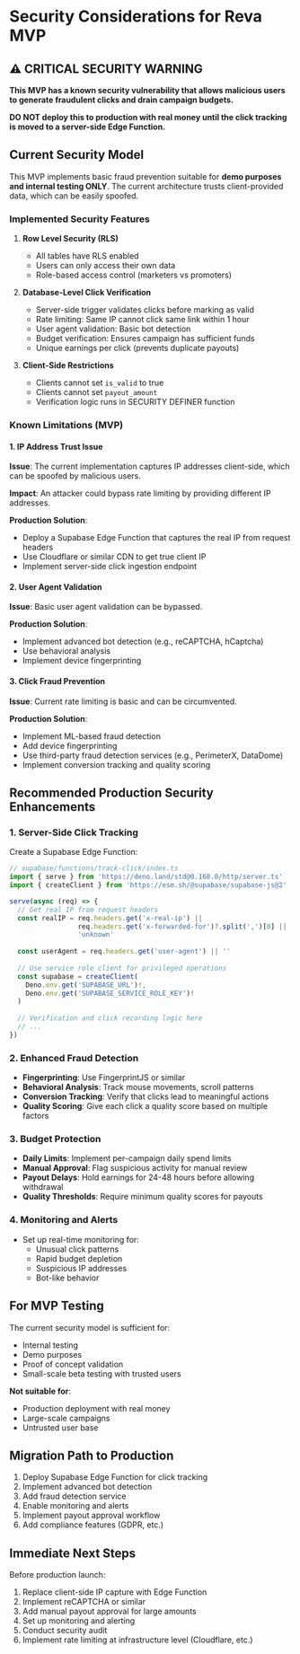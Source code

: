 # Security Considerations for Reva MVP

## ⚠️ CRITICAL SECURITY WARNING

**This MVP has a known security vulnerability that allows malicious users to generate fraudulent clicks and drain campaign budgets.**

**DO NOT deploy this to production with real money until the click tracking is moved to a server-side Edge Function.**

## Current Security Model

This MVP implements basic fraud prevention suitable for **demo purposes and internal testing ONLY**. The current architecture trusts client-provided data, which can be easily spoofed.

### Implemented Security Features

1. **Row Level Security (RLS)**
   - All tables have RLS enabled
   - Users can only access their own data
   - Role-based access control (marketers vs promoters)

2. **Database-Level Click Verification**
   - Server-side trigger validates clicks before marking as valid
   - Rate limiting: Same IP cannot click same link within 1 hour
   - User agent validation: Basic bot detection
   - Budget verification: Ensures campaign has sufficient funds
   - Unique earnings per click (prevents duplicate payouts)

3. **Client-Side Restrictions**
   - Clients cannot set `is_valid` to true
   - Clients cannot set `payout_amount`
   - Verification logic runs in SECURITY DEFINER function

### Known Limitations (MVP)

#### 1. IP Address Trust Issue
**Issue**: The current implementation captures IP addresses client-side, which can be spoofed by malicious users.

**Impact**: An attacker could bypass rate limiting by providing different IP addresses.

**Production Solution**: 
- Deploy a Supabase Edge Function that captures the real IP from request headers
- Use Cloudflare or similar CDN to get true client IP
- Implement server-side click ingestion endpoint

#### 2. User Agent Validation
**Issue**: Basic user agent validation can be bypassed.

**Production Solution**:
- Implement advanced bot detection (e.g., reCAPTCHA, hCaptcha)
- Use behavioral analysis
- Implement device fingerprinting

#### 3. Click Fraud Prevention
**Issue**: Current rate limiting is basic and can be circumvented.

**Production Solution**:
- Implement ML-based fraud detection
- Add device fingerprinting
- Use third-party fraud detection services (e.g., PerimeterX, DataDome)
- Implement conversion tracking and quality scoring

## Recommended Production Security Enhancements

### 1. Server-Side Click Tracking
Create a Supabase Edge Function:

```typescript
// supabase/functions/track-click/index.ts
import { serve } from 'https://deno.land/std@0.168.0/http/server.ts'
import { createClient } from 'https://esm.sh/@supabase/supabase-js@2'

serve(async (req) => {
  // Get real IP from request headers
  const realIP = req.headers.get('x-real-ip') || 
                 req.headers.get('x-forwarded-for')?.split(',')[0] ||
                 'unknown'
  
  const userAgent = req.headers.get('user-agent') || ''
  
  // Use service role client for privileged operations
  const supabase = createClient(
    Deno.env.get('SUPABASE_URL')!,
    Deno.env.get('SUPABASE_SERVICE_ROLE_KEY')!
  )
  
  // Verification and click recording logic here
  // ...
})
```

### 2. Enhanced Fraud Detection

- **Fingerprinting**: Use FingerprintJS or similar
- **Behavioral Analysis**: Track mouse movements, scroll patterns
- **Conversion Tracking**: Verify that clicks lead to meaningful actions
- **Quality Scoring**: Give each click a quality score based on multiple factors

### 3. Budget Protection

- **Daily Limits**: Implement per-campaign daily spend limits
- **Manual Approval**: Flag suspicious activity for manual review
- **Payout Delays**: Hold earnings for 24-48 hours before allowing withdrawal
- **Quality Thresholds**: Require minimum quality scores for payouts

### 4. Monitoring and Alerts

- Set up real-time monitoring for:
  - Unusual click patterns
  - Rapid budget depletion
  - Suspicious IP addresses
  - Bot-like behavior

## For MVP Testing

The current security model is sufficient for:
- Internal testing
- Demo purposes
- Proof of concept validation
- Small-scale beta testing with trusted users

**Not suitable for**:
- Production deployment with real money
- Large-scale campaigns
- Untrusted user base

## Migration Path to Production

1. Deploy Supabase Edge Function for click tracking
2. Implement advanced bot detection
3. Add fraud detection service
4. Enable monitoring and alerts
5. Implement payout approval workflow
6. Add compliance features (GDPR, etc.)

## Immediate Next Steps

Before production launch:
1. Replace client-side IP capture with Edge Function
2. Implement reCAPTCHA or similar
3. Add manual payout approval for large amounts
4. Set up monitoring and alerting
5. Conduct security audit
6. Implement rate limiting at infrastructure level (Cloudflare, etc.)
